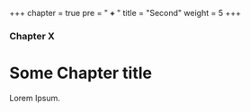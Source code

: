 +++
chapter = true
pre = "<b> + </b>"
title = "Second"
weight = 5
+++

### Chapter X

# Some Chapter title

Lorem Ipsum.